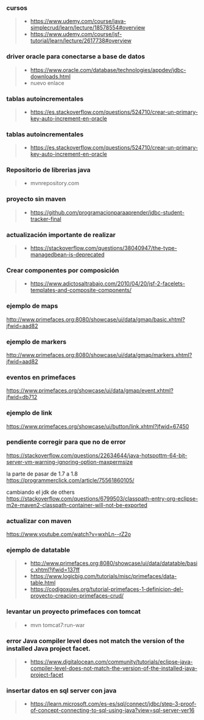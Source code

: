 ### cursos
>- https://www.udemy.com/course/java-simplecrud/learn/lecture/18578554#overview
>- https://www.udemy.com/course/jsf-tutorial/learn/lecture/2617738#overview


### driver oracle para conectarse a base de datos
>- https://www.oracle.com/database/technologies/appdev/jdbc-downloads.html
>- nuevo enlace

### tablas autoincrementales
>- https://es.stackoverflow.com/questions/524710/crear-un-primary-key-auto-increment-en-oracle

### tablas autoincrementales
>- https://es.stackoverflow.com/questions/524710/crear-un-primary-key-auto-increment-en-oracle

### Repositorio de librerias java
>- mvnrepository.com

### proyecto sin maven
>- https://github.com/programacionparaaprender/jdbc-student-tracker-final

### actualización importante de realizar
>- https://stackoverflow.com/questions/38040947/the-type-managedbean-is-deprecated

### Crear componentes por composición
>- https://www.adictosaltrabajo.com/2010/04/20/jsf-2-facelets-templates-and-composite-components/


### ejemplo de maps
http://www.primefaces.org:8080/showcase/ui/data/gmap/basic.xhtml?jfwid=aad82


### ejemplo de markers
http://www.primefaces.org:8080/showcase/ui/data/gmap/markers.xhtml?jfwid=aad82

### eventos en primefaces
https://www.primefaces.org/showcase/ui/data/gmap/event.xhtml?jfwid=db712

### ejemplo de link
https://www.primefaces.org/showcase/ui/button/link.xhtml?jfwid=67450

### pendiente corregir para que no de error
https://stackoverflow.com/questions/22634644/java-hotspottm-64-bit-server-vm-warning-ignoring-option-maxpermsize

la parte de pasar de 1.7 a 1.8
https://programmerclick.com/article/75561860105/

cambiando el jdk de others
https://stackoverflow.com/questions/6799503/classpath-entry-org-eclipse-m2e-maven2-classpath-container-will-not-be-exported

### actualizar con maven
https://www.youtube.com/watch?v=wxhLn--rZ2o

### ejemplo de datatable
>- http://www.primefaces.org:8080/showcase/ui/data/datatable/basic.xhtml?jfwid=137ff
>- https://www.logicbig.com/tutorials/misc/primefaces/data-table.html
>- https://codigoxules.org/tutorial-primefaces-1-definicion-del-proyecto-creacion-primefaces-crud/

### levantar un proyecto primefaces con tomcat
>- mvn tomcat7:run-war

### error Java compiler level does not match the version of the installed Java project facet.
>- https://www.digitalocean.com/community/tutorials/eclipse-java-compiler-level-does-not-match-the-version-of-the-installed-java-project-facet

### insertar datos en sql server con java
>- https://learn.microsoft.com/es-es/sql/connect/jdbc/step-3-proof-of-concept-connecting-to-sql-using-java?view=sql-server-ver16
